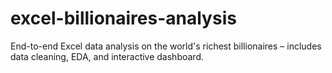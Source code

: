 # excel-billionaires-analysis
End-to-end Excel data analysis on the world's richest billionaires – includes data cleaning, EDA, and interactive dashboard.
